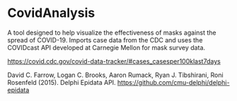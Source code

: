 # CovidAnalysis
A tool designed to help visualize the effectiveness of masks against the spread of COVID-19. Imports case data from the CDC and uses the COVIDcast API developed at Carnegie Mellon for mask survey data.

https://covid.cdc.gov/covid-data-tracker/#cases_casesper100klast7days

David C. Farrow, Logan C. Brooks, Aaron Rumack, Ryan J. Tibshirani, Roni Rosenfeld (2015). Delphi Epidata API. https://github.com/cmu-delphi/delphi-epidata
